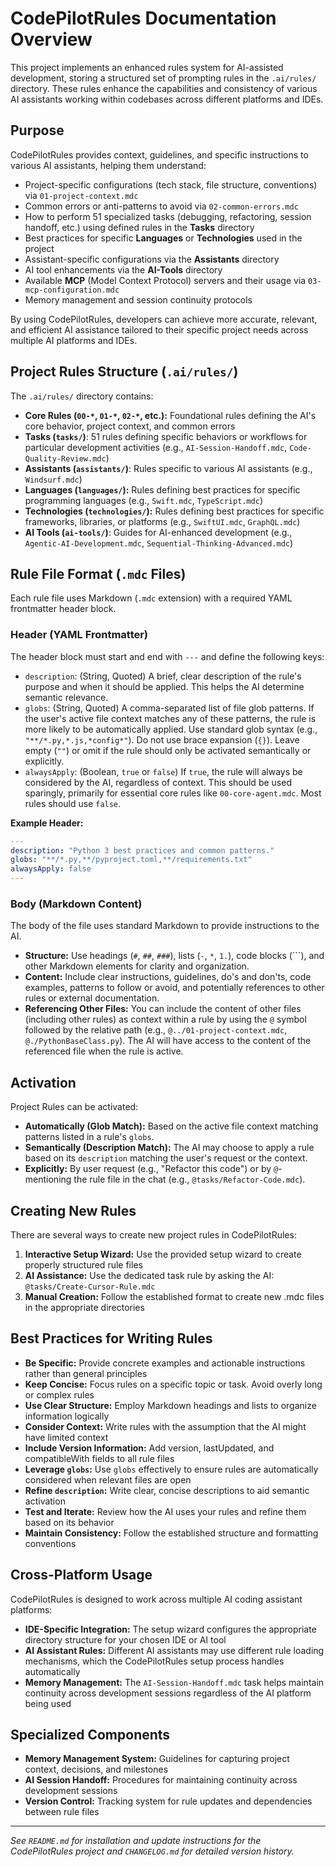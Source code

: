 # CodePilotRules Documentation Overview

This project implements an enhanced rules system for AI-assisted development, storing a structured set of prompting rules in the `.ai/rules/` directory. These rules enhance the capabilities and consistency of various AI assistants working within codebases across different platforms and IDEs.

## Purpose

CodePilotRules provides context, guidelines, and specific instructions to various AI assistants, helping them understand:

- Project-specific configurations (tech stack, file structure, conventions) via `01-project-context.mdc`
- Common errors or anti-patterns to avoid via `02-common-errors.mdc`
- How to perform 51 specialized tasks (debugging, refactoring, session handoff, etc.) using defined rules in the **Tasks** directory
- Best practices for specific **Languages** or **Technologies** used in the project
- Assistant-specific configurations via the **Assistants** directory
- AI tool enhancements via the **AI-Tools** directory
- Available **MCP** (Model Context Protocol) servers and their usage via `03-mcp-configuration.mdc`
- Memory management and session continuity protocols

By using CodePilotRules, developers can achieve more accurate, relevant, and efficient AI assistance tailored to their specific project needs across multiple AI platforms and IDEs.

## Project Rules Structure (`.ai/rules/`)

The `.ai/rules/` directory contains:

- **Core Rules (`00-*`, `01-*`, `02-*`, etc.):** Foundational rules defining the AI's core behavior, project context, and common errors
- **Tasks (`tasks/`)**: 51 rules defining specific behaviors or workflows for particular development activities (e.g., `AI-Session-Handoff.mdc`, `Code-Quality-Review.mdc`)
- **Assistants (`assistants/`)**: Rules specific to various AI assistants (e.g., `Windsurf.mdc`)
- **Languages (`languages/`):** Rules defining best practices for specific programming languages (e.g., `Swift.mdc`, `TypeScript.mdc`)
- **Technologies (`technologies/`):** Rules defining best practices for specific frameworks, libraries, or platforms (e.g., `SwiftUI.mdc`, `GraphQL.mdc`)
- **AI Tools (`ai-tools/`)**: Guides for AI-enhanced development (e.g., `Agentic-AI-Development.mdc`, `Sequential-Thinking-Advanced.mdc`)

## Rule File Format (`.mdc` Files)

Each rule file uses Markdown (`.mdc` extension) with a required YAML frontmatter header block.

### Header (YAML Frontmatter)

The header block must start and end with `---` and define the following keys:

- `description`: (String, Quoted) A brief, clear description of the rule's purpose and when it should be applied. This helps the AI determine semantic relevance.
- `globs`: (String, Quoted) A comma-separated list of file glob patterns. If the user's active file context matches any of these patterns, the rule is more likely to be automatically applied. Use standard glob syntax (e.g., `"**/*.py,*.js,*config*"`). Do not use brace expansion (`{}`). Leave empty (`""`) or omit if the rule should only be activated semantically or explicitly.
- `alwaysApply`: (Boolean, `true` or `false`) If `true`, the rule will always be considered by the AI, regardless of context. This should be used sparingly, primarily for essential core rules like `00-core-agent.mdc`. Most rules should use `false`.

**Example Header:**
```yaml
---
description: "Python 3 best practices and common patterns."
globs: "**/*.py,**/pyproject.toml,**/requirements.txt"
alwaysApply: false
---
```

### Body (Markdown Content)

The body of the file uses standard Markdown to provide instructions to the AI.

- **Structure:** Use headings (`#`, `##`, `###`), lists (`-`, `*`, `1.`), code blocks (```), and other Markdown elements for clarity and organization.
- **Content:** Include clear instructions, guidelines, do's and don'ts, code examples, patterns to follow or avoid, and potentially references to other rules or external documentation.
- **Referencing Other Files:** You can include the content of other files (including other rules) as context within a rule by using the `@` symbol followed by the relative path (e.g., `@../01-project-context.mdc`, `@./PythonBaseClass.py`). The AI will have access to the content of the referenced file when the rule is active.

## Activation

Project Rules can be activated:

- **Automatically (Glob Match):** Based on the active file context matching patterns listed in a rule's `globs`.
- **Semantically (Description Match):** The AI may choose to apply a rule based on its `description` matching the user's request or the context.
- **Explicitly:** By user request (e.g., "Refactor this code") or by `@`-mentioning the rule file in the chat (e.g., `@tasks/Refactor-Code.mdc`).

## Creating New Rules

There are several ways to create new project rules in CodePilotRules:

1. **Interactive Setup Wizard:** Use the provided setup wizard to create properly structured rule files
2. **AI Assistance:** Use the dedicated task rule by asking the AI: `@tasks/Create-Cursor-Rule.mdc` 
3. **Manual Creation:** Follow the established format to create new .mdc files in the appropriate directories

## Best Practices for Writing Rules

- **Be Specific:** Provide concrete examples and actionable instructions rather than general principles
- **Keep Concise:** Focus rules on a specific topic or task. Avoid overly long or complex rules
- **Use Clear Structure:** Employ Markdown headings and lists to organize information logically
- **Consider Context:** Write rules with the assumption that the AI might have limited context
- **Include Version Information:** Add version, lastUpdated, and compatibleWith fields to all rule files
- **Leverage `globs`:** Use `globs` effectively to ensure rules are automatically considered when relevant files are open
- **Refine `description`:** Write clear, concise descriptions to aid semantic activation
- **Test and Iterate:** Review how the AI uses your rules and refine them based on its behavior
- **Maintain Consistency:** Follow the established structure and formatting conventions

## Cross-Platform Usage

CodePilotRules is designed to work across multiple AI coding assistant platforms:

- **IDE-Specific Integration:** The setup wizard configures the appropriate directory structure for your chosen IDE or AI tool
- **AI Assistant Rules:** Different AI assistants may use different rule loading mechanisms, which the CodePilotRules setup process handles automatically
- **Memory Management:** The `AI-Session-Handoff.mdc` task helps maintain continuity across development sessions regardless of the AI platform being used

## Specialized Components

- **Memory Management System:** Guidelines for capturing project context, decisions, and milestones
- **AI Session Handoff:** Procedures for maintaining continuity across development sessions
- **Version Control:** Tracking system for rule updates and dependencies between rule files

---
*See `README.md` for installation and update instructions for the CodePilotRules project and `CHANGELOG.md` for detailed version history.*
